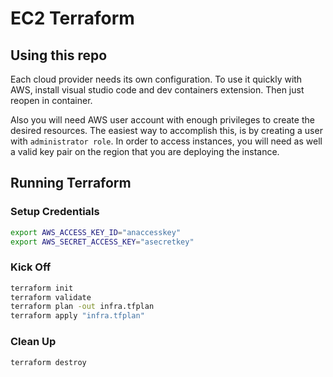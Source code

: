 # EC2 Terraform

## Using this repo

Each cloud provider needs its own configuration. To use it quickly with AWS, install visual studio code and dev containers extension. Then just reopen in container.

Also you will need AWS user account with enough privileges to create the desired resources. The easiest way to accomplish this, is by creating a user with `administrator role`. In order to access instances, you will need as well a valid key pair on the region that you are deploying the instance.

## Running Terraform

### Setup Credentials

```bash
export AWS_ACCESS_KEY_ID="anaccesskey"
export AWS_SECRET_ACCESS_KEY="asecretkey"
```

### Kick Off

```bash
terraform init
terraform validate
terraform plan -out infra.tfplan
terraform apply "infra.tfplan"
```

### Clean Up

```bash
terraform destroy
```

